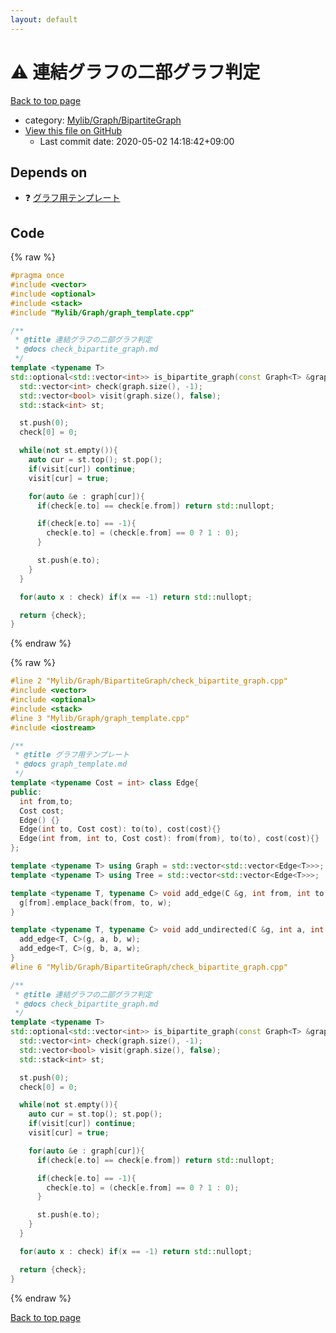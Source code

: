 ```yaml
---
layout: default
---
```


<!-- mathjax config similar to math.stackexchange -->
<script type="text/javascript" async
  src="https://cdnjs.cloudflare.com/ajax/libs/mathjax/2.7.5/MathJax.js?config=TeX-MML-AM_CHTML">
</script>
<script type="text/x-mathjax-config">
  MathJax.Hub.Config({
    TeX: { equationNumbers: { autoNumber: "AMS" }},
    tex2jax: {
      inlineMath: [ ['$','$'] ],
      processEscapes: true
    },
    "HTML-CSS": { matchFontHeight: false },
    displayAlign: "left",
    displayIndent: "2em"
  });
</script>

<script type="text/javascript" src="https://cdnjs.cloudflare.com/ajax/libs/jquery/3.4.1/jquery.min.js"></script>
<script src="https://cdn.jsdelivr.net/npm/jquery-balloon-js@1.1.2/jquery.balloon.min.js" integrity="sha256-ZEYs9VrgAeNuPvs15E39OsyOJaIkXEEt10fzxJ20+2I=" crossorigin="anonymous"></script>
<script type="text/javascript" src="../../../../assets/js/copy-button.js"></script>
<link rel="stylesheet" href="../../../../assets/css/copy-button.css" />


# :warning: 連結グラフの二部グラフ判定

<a href="../../../../index.html">Back to top page</a>

* category: <a href="../../../../index.html#3b87eee7aef75da88610c966a8da844f">Mylib/Graph/BipartiteGraph</a>
* <a href="{{ site.github.repository_url }}/blob/master/Mylib/Graph/BipartiteGraph/check_bipartite_graph.cpp">View this file on GitHub</a>
    - Last commit date: 2020-05-02 14:18:42+09:00




## Depends on

* :question: <a href="../graph_template.cpp.html">グラフ用テンプレート</a>


## Code

<a id="unbundled"></a>
{% raw %}
```cpp
#pragma once
#include <vector>
#include <optional>
#include <stack>
#include "Mylib/Graph/graph_template.cpp"

/**
 * @title 連結グラフの二部グラフ判定
 * @docs check_bipartite_graph.md
 */
template <typename T>
std::optional<std::vector<int>> is_bipartite_graph(const Graph<T> &graph){
  std::vector<int> check(graph.size(), -1);
  std::vector<bool> visit(graph.size(), false);
  std::stack<int> st;

  st.push(0);
  check[0] = 0;

  while(not st.empty()){
    auto cur = st.top(); st.pop();
    if(visit[cur]) continue;
    visit[cur] = true;

    for(auto &e : graph[cur]){
      if(check[e.to] == check[e.from]) return std::nullopt;

      if(check[e.to] == -1){
        check[e.to] = (check[e.from] == 0 ? 1 : 0);
      }

      st.push(e.to);
    }
  }

  for(auto x : check) if(x == -1) return std::nullopt;

  return {check};
}

```
{% endraw %}

<a id="bundled"></a>
{% raw %}
```cpp
#line 2 "Mylib/Graph/BipartiteGraph/check_bipartite_graph.cpp"
#include <vector>
#include <optional>
#include <stack>
#line 3 "Mylib/Graph/graph_template.cpp"
#include <iostream>

/**
 * @title グラフ用テンプレート
 * @docs graph_template.md
 */
template <typename Cost = int> class Edge{
public:
  int from,to;
  Cost cost;
  Edge() {}
  Edge(int to, Cost cost): to(to), cost(cost){}
  Edge(int from, int to, Cost cost): from(from), to(to), cost(cost){}
};

template <typename T> using Graph = std::vector<std::vector<Edge<T>>>;
template <typename T> using Tree = std::vector<std::vector<Edge<T>>>;

template <typename T, typename C> void add_edge(C &g, int from, int to, T w = 1){
  g[from].emplace_back(from, to, w);
}

template <typename T, typename C> void add_undirected(C &g, int a, int b, T w = 1){
  add_edge<T, C>(g, a, b, w);
  add_edge<T, C>(g, b, a, w);
}
#line 6 "Mylib/Graph/BipartiteGraph/check_bipartite_graph.cpp"

/**
 * @title 連結グラフの二部グラフ判定
 * @docs check_bipartite_graph.md
 */
template <typename T>
std::optional<std::vector<int>> is_bipartite_graph(const Graph<T> &graph){
  std::vector<int> check(graph.size(), -1);
  std::vector<bool> visit(graph.size(), false);
  std::stack<int> st;

  st.push(0);
  check[0] = 0;

  while(not st.empty()){
    auto cur = st.top(); st.pop();
    if(visit[cur]) continue;
    visit[cur] = true;

    for(auto &e : graph[cur]){
      if(check[e.to] == check[e.from]) return std::nullopt;

      if(check[e.to] == -1){
        check[e.to] = (check[e.from] == 0 ? 1 : 0);
      }

      st.push(e.to);
    }
  }

  for(auto x : check) if(x == -1) return std::nullopt;

  return {check};
}

```
{% endraw %}

<a href="../../../../index.html">Back to top page</a>

